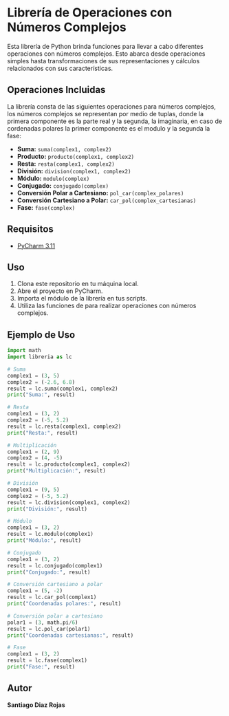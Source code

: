 # Librería de Operaciones con Números Complejos

Esta librería de Python brinda funciones para llevar a cabo diferentes operaciones con números complejos. Esto abarca desde operaciones simples hasta transformaciones de sus representaciones y cálculos relacionados con sus características.

## Operaciones Incluidas

La librería consta de las siguientes operaciones para números complejos, los números complejos se representan por medio de tuplas, donde la primera componente es la parte real y la segunda, la imaginaria, en caso de cordenadas polares la primer componente es el modulo y la segunda la fase:

- **Suma:** `suma(complex1, complex2)`
- **Producto:** `producto(complex1, complex2)`
- **Resta:** `resta(complex1, complex2)`
- **División:** `division(complex1, complex2)`
- **Módulo:** `modulo(complex)`
- **Conjugado:** `conjugado(complex)`
- **Conversión Polar a Cartesiano:** `pol_car(complex_polares)`
- **Conversión Cartesiano a Polar:** `car_pol(complex_cartesianas)`
- **Fase:** `fase(complex)`

## Requisitos

- [PyCharm 3.11](https://www.jetbrains.com/pycharm/)

## Uso

1. Clona este repositorio en tu máquina local.
2. Abre el proyecto en PyCharm.
3. Importa el módulo de la librería en tus scripts.
4. Utiliza las funciones de para realizar operaciones con números complejos.

## Ejemplo de Uso

```python
import math
import libreria as lc

# Suma
complex1 = (3, 5)
complex2 = (-2.6, 6.8)
result = lc.suma(complex1, complex2)
print("Suma:", result)

# Resta
complex1 = (3, 2)
complex2 = (-5, 5.2)
result = lc.resta(complex1, complex2)
print("Resta:", result)

# Multiplicación
complex1 = (2, 9)
complex2 = (4, -5)
result = lc.producto(complex1, complex2)
print("Multiplicación:", result)

# División
complex1 = (9, 5)
complex2 = (-5, 5.2)
result = lc.division(complex1, complex2)
print("División:", result)

# Módulo
complex1 = (3, 2)
result = lc.modulo(complex1)
print("Módulo:", result)

# Conjugado
complex1 = (3, 2)
result = lc.conjugado(complex1)
print("Conjugado:", result)

# Conversión cartesiano a polar
complex1 = (5, -2)
result = lc.car_pol(complex1)
print("Coordenadas polares:", result)

# Conversión polar a cartesiano
polar1 = (3, math.pi/6)
result = lc.pol_car(polar1)
print("Coordenadas cartesianas:", result)

# Fase
complex1 = (3, 2)
result = lc.fase(complex1)
print("Fase:", result)

```
## Autor
**Santiago Diaz Rojas**